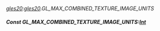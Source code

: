 _[gles20](../../modules/gles20/gles20-module.md):[gles20](../../modules/gles20/gles20-module.md).GL\_MAX\_COMBINED\_TEXTURE\_IMAGE\_UNITS_
##### Const GL\_MAX\_COMBINED\_TEXTURE\_IMAGE\_UNITS:[Int](../../modules/wonkey/wonkey-types-int.md)
